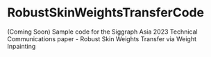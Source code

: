 # RobustSkinWeightsTransferCode
(Coming Soon) Sample code for the Siggraph Asia 2023 Technical Communications paper - Robust Skin Weights Transfer via Weight Inpainting
